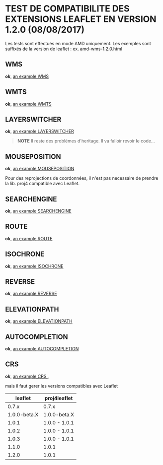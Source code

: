 # TEST DE COMPATIBILITE DES EXTENSIONS LEAFLET EN VERSION 1.2.0 (08/08/2017)

Les tests sont effectués en mode AMD uniquement.
Les exemples sont suffixés de la version de leaflet :
  ex. amd-wms-1.2.0.html

## WMS
**ok**, [an example WMS](WMS/amd-wms-1.2.0.html)

## WMTS
**ok**, [an example WMTS](WMTS/amd-wmts-1.2.0.html)

## LAYERSWITCHER
**ok**, [an example LAYERSWITCHER](LayerSwitcher/amd-default-1.2.0.html)
>**NOTE**
Il reste des problèmes d'heritage. Il va falloir revoir le code...

## MOUSEPOSITION
**ok**, [an example MOUSEPOSITION](MousePosition/amd-default-1.2.0.html)

Pour des reprojections de coordonnées, il n'est pas necessaire de prendre la lib.
proj4 compatible avec Leaflet.

## SEARCHENGINE
**ok**, [an example SEARCHENGINE](SearchEngine/amd-default-1.2.0.html)

## ROUTE
**ok**, [an example ROUTE](Route/amd-default-1.2.0.html)

## ISOCHRONE
**ok**, [an example ISOCHRONE](Iso/amd-default-1.2.0.html)

## REVERSE
**ok**, [an example REVERSE](Reverse/amd-default-1.2.0.html)

## ELEVATIONPATH
**ok**, [an example ELEVATIONPATH](ElevationPath/amd-default-1.2.0.html)

## AUTOCOMPLETION
**ok**, [an example AUTOCOMPLETION](AutoCompletion/amd-default-1.2.0.html)

## CRS
**ok**, [an example CRS ](CRS/amd-wmts-l93-1.2.0.html),

mais il faut gerer les versions compatibles avec Leaflet

|leaflet      |proj4leaflet   |
|---          |---            |
|0.7.x        | 0.7.x         |
|1.0.0-beta.X | 1.0.0-beta.X  |
|1.0.1        | 1.0.0 - 1.0.1 |
|1.0.2        | 1.0.0 - 1.0.1 |
|1.0.3        | 1.0.0 - 1.0.1 | ! version embarqée dans le bundle !
|1.1.0        | 1.0.1         |
|1.2.0        | 1.0.1         |
